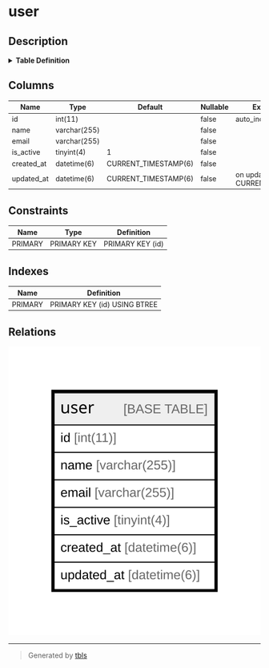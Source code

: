 # user

## Description

<details>
<summary><strong>Table Definition</strong></summary>

```sql
CREATE TABLE `user` (
  `id` int(11) NOT NULL AUTO_INCREMENT,
  `name` varchar(255) COLLATE utf8mb4_unicode_ci NOT NULL,
  `email` varchar(255) COLLATE utf8mb4_unicode_ci NOT NULL,
  `is_active` tinyint(4) NOT NULL DEFAULT '1',
  `created_at` datetime(6) NOT NULL DEFAULT CURRENT_TIMESTAMP(6),
  `updated_at` datetime(6) NOT NULL DEFAULT CURRENT_TIMESTAMP(6) ON UPDATE CURRENT_TIMESTAMP(6),
  PRIMARY KEY (`id`)
) ENGINE=InnoDB DEFAULT CHARSET=utf8mb4 COLLATE=utf8mb4_unicode_ci
```

</details>

## Columns

| Name | Type | Default | Nullable | Extra Definition | Children | Parents | Comment |
| ---- | ---- | ------- | -------- | ---------------- | -------- | ------- | ------- |
| id | int(11) |  | false | auto_increment |  |  |  |
| name | varchar(255) |  | false |  |  |  |  |
| email | varchar(255) |  | false |  |  |  |  |
| is_active | tinyint(4) | 1 | false |  |  |  |  |
| created_at | datetime(6) | CURRENT_TIMESTAMP(6) | false |  |  |  |  |
| updated_at | datetime(6) | CURRENT_TIMESTAMP(6) | false | on update CURRENT_TIMESTAMP(6) |  |  |  |

## Constraints

| Name | Type | Definition |
| ---- | ---- | ---------- |
| PRIMARY | PRIMARY KEY | PRIMARY KEY (id) |

## Indexes

| Name | Definition |
| ---- | ---------- |
| PRIMARY | PRIMARY KEY (id) USING BTREE |

## Relations

![er](user.svg)

---

> Generated by [tbls](https://github.com/k1LoW/tbls)

